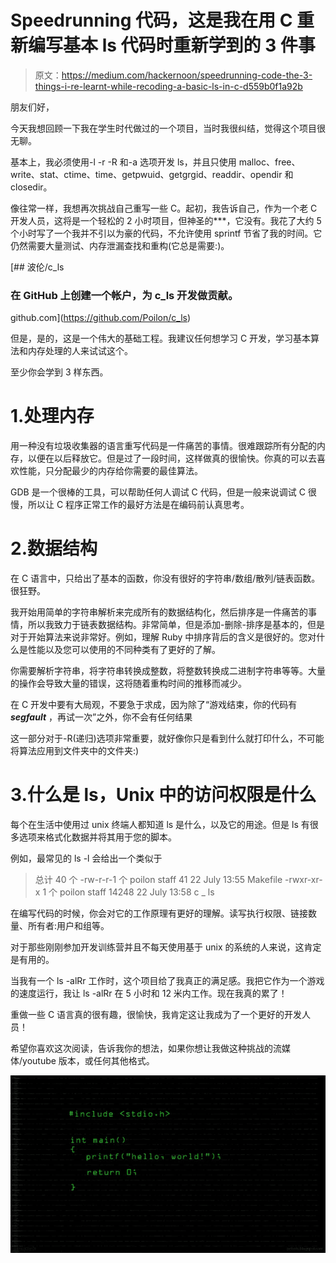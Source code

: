 # Speedrunning 代码，这是我在用 C 重新编写基本 ls 代码时重新学到的 3 件事

> 原文：<https://medium.com/hackernoon/speedrunning-code-the-3-things-i-re-learnt-while-recoding-a-basic-ls-in-c-d559b0f1a92b>

朋友们好，

今天我想回顾一下我在学生时代做过的一个项目，当时我很纠结，觉得这个项目很无聊。

基本上，我必须使用-l -r -R 和-a 选项开发 ls，并且只使用 malloc、free、write、stat、ctime、time、getpwuid、getgrgid、readdir、opendir 和 closedir。

像往常一样，我想再次挑战自己重写一些 C。起初，我告诉自己，作为一个老 C 开发人员，这将是一个轻松的 2 小时项目，但神圣的***，它没有。我花了大约 5 个小时写了一个我并不引以为豪的代码，不允许使用 sprintf 节省了我的时间。它仍然需要大量测试、内存泄漏查找和重构(它总是需要:)。

[](https://github.com/Poilon/c_ls) [## 波伦/c_ls

### 在 GitHub 上创建一个帐户，为 c_ls 开发做贡献。

github.com](https://github.com/Poilon/c_ls) 

但是，是的，这是一个伟大的基础工程。我建议任何想学习 C 开发，学习基本算法和内存处理的人来试试这个。

至少你会学到 3 样东西。

# 1.处理内存

用一种没有垃圾收集器的语言重写代码是一件痛苦的事情。很难跟踪所有分配的内存，以便在以后释放它。但是过了一段时间，这样做真的很愉快。你真的可以去喜欢性能，只分配最少的内存给你需要的最佳算法。

GDB 是一个很棒的工具，可以帮助任何人调试 C 代码，但是一般来说调试 C 很慢，所以让 C 程序正常工作的最好方法是在编码前认真思考。

# 2.数据结构

在 C 语言中，只给出了基本的函数，你没有很好的字符串/数组/散列/链表函数。很狂野。

我开始用简单的字符串解析来完成所有的数据结构化，然后排序是一件痛苦的事情，所以我致力于链表数据结构。非常简单，但是添加-删除-排序是基本的，但是对于开始算法来说非常好。例如，理解 Ruby 中排序背后的含义是很好的。您对什么是性能以及您可以使用的不同种类有了更好的了解。

你需要解析字符串，将字符串转换成整数，将整数转换成二进制字符串等等。大量的操作会导致大量的错误，这将随着重构时间的推移而减少。

在 C 开发中要有大局观，不要急于求成，因为除了“游戏结束，你的代码有 ***segfault*** ，再试一次”之外，你不会有任何结果

这一部分对于-R(递归)选项非常重要，就好像你只是看到什么就打印什么，不可能将算法应用到文件夹中的文件夹:)

# 3.什么是 ls，Unix 中的访问权限是什么

每个在生活中使用过 unix 终端人都知道 ls 是什么，以及它的用途。但是 ls 有很多选项来格式化数据并将其用于您的脚本。

例如，最常见的 ls -l 会给出一个类似于

> 总计 40 个
> -rw-r-r-1 个 poilon staff 41 22 July 13:55 Makefile
> -rwxr-xr-x 1 个 poilon staff 14248 22 July 13:58 c _ ls

在编写代码的时候，你会对它的工作原理有更好的理解。读写执行权限、链接数量、所有者:用户和组等。

对于那些刚刚参加开发训练营并且不每天使用基于 unix 的系统的人来说，这肯定是有用的。

当我有一个 ls -alRr 工作时，这个项目给了我真正的满足感。我把它作为一个游戏的速度运行，我让 ls -alRr 在 5 小时和 12 米内工作。现在我真的累了！

重做一些 C 语言真的很有趣，很愉快，我肯定这让我成为了一个更好的开发人员！

希望你喜欢这次阅读，告诉我你的想法，如果你想让我做这种挑战的流媒体/youtube 版本，或任何其他格式。

![](img/083973c56174b1d309422881fa707ae0.png)
